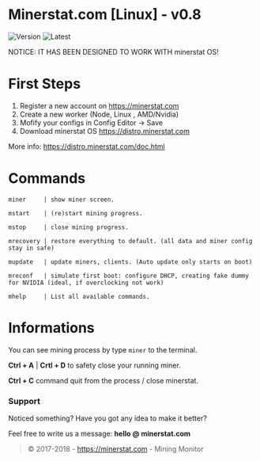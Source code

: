 # Minerstat.com [Linux] -  v0.8

![Version](https://img.shields.io/github/release/coinscrow/minerstat-linux.svg)
![Latest](https://img.shields.io/github/last-commit/coinscrow/minerstat-linux.svg)

NOTICE: IT HAS BEEN DESIGNED TO WORK WITH minerstat OS! 

# First Steps

1) Register a new account on https://minerstat.com
2) Create a new worker (Node, Linux , AMD/Nvidia)
3) Mofify your configs in Config Editor -> Save
4) Download minerstat OS https://distro.minerstat.com

More info: https://distro.minerstat.com/doc.html

# Commands

```
miner     | show miner screen.

mstart    | (re)start mining progress.

mstop     | close mining progress.

mrecovery | restore everything to default. (all data and miner config stay in safe)

mupdate   | update miners, clients. (Auto update only starts on boot)

mreconf   | simulate first boot: configure DHCP, creating fake dummy for NVIDIA (ideal, if overclocking not work)

mhelp     | List all available commands.

```

# Informations

You can see mining process by type `miner` to the terminal.

**Ctrl + A** | **Crtl + D** to safety close your running miner.

**Ctrl + C** command quit from the process / close minerstat.


### Support
Noticed something?
Have you got any idea to make it better?

Feel free to write us a message: **hello @ minerstat.com**

> © 2017-2018 - https://minerstat.com - Mining Monitor
